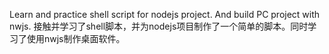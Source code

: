 Learn and practice shell script for nodejs project. And build PC project with nwjs.
接触并学习了shell脚本，并为nodejs项目制作了一个简单的脚本。同时学习了使用nwjs制作桌面软件。